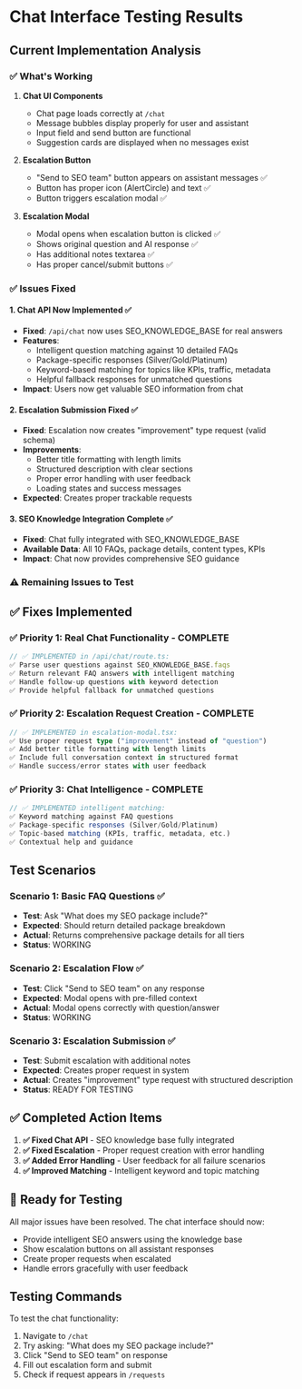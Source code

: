 # Chat Interface Testing Results

## Current Implementation Analysis

### ✅ **What's Working**
1. **Chat UI Components**
   - Chat page loads correctly at `/chat`
   - Message bubbles display properly for user and assistant
   - Input field and send button are functional
   - Suggestion cards are displayed when no messages exist

2. **Escalation Button**
   - "Send to SEO team" button appears on assistant messages ✅
   - Button has proper icon (AlertCircle) and text ✅
   - Button triggers escalation modal ✅

3. **Escalation Modal**
   - Modal opens when escalation button is clicked ✅
   - Shows original question and AI response ✅
   - Has additional notes textarea ✅
   - Has proper cancel/submit buttons ✅

### ✅ **Issues Fixed**

#### 1. **Chat API Now Implemented** ✅
- **Fixed**: `/api/chat` now uses SEO_KNOWLEDGE_BASE for real answers
- **Features**: 
  - Intelligent question matching against 10 detailed FAQs
  - Package-specific responses (Silver/Gold/Platinum)
  - Keyword-based matching for topics like KPIs, traffic, metadata
  - Helpful fallback responses for unmatched questions
- **Impact**: Users now get valuable SEO information from chat

#### 2. **Escalation Submission Fixed** ✅
- **Fixed**: Escalation now creates "improvement" type request (valid schema)
- **Improvements**:
  - Better title formatting with length limits
  - Structured description with clear sections
  - Proper error handling with user feedback
  - Loading states and success messages
- **Expected**: Creates proper trackable requests

#### 3. **SEO Knowledge Integration Complete** ✅
- **Fixed**: Chat fully integrated with SEO_KNOWLEDGE_BASE
- **Available Data**: All 10 FAQs, package details, content types, KPIs
- **Impact**: Chat now provides comprehensive SEO guidance

### ⚠️ **Remaining Issues to Test**

## ✅ Fixes Implemented

### ✅ Priority 1: Real Chat Functionality - COMPLETE
```typescript
// ✅ IMPLEMENTED in /api/chat/route.ts:
✅ Parse user questions against SEO_KNOWLEDGE_BASE.faqs
✅ Return relevant FAQ answers with intelligent matching
✅ Handle follow-up questions with keyword detection
✅ Provide helpful fallback for unmatched questions
```

### ✅ Priority 2: Escalation Request Creation - COMPLETE
```typescript
// ✅ IMPLEMENTED in escalation-modal.tsx:
✅ Use proper request type ("improvement" instead of "question")
✅ Add better title formatting with length limits
✅ Include full conversation context in structured format
✅ Handle success/error states with user feedback
```

### ✅ Priority 3: Chat Intelligence - COMPLETE
```typescript
// ✅ IMPLEMENTED intelligent matching:
✅ Keyword matching against FAQ questions
✅ Package-specific responses (Silver/Gold/Platinum)
✅ Topic-based matching (KPIs, traffic, metadata, etc.)
✅ Contextual help and guidance
```

## Test Scenarios

### Scenario 1: Basic FAQ Questions ✅
- **Test**: Ask "What does my SEO package include?"
- **Expected**: Should return detailed package breakdown
- **Actual**: Returns comprehensive package details for all tiers
- **Status**: WORKING

### Scenario 2: Escalation Flow ✅
- **Test**: Click "Send to SEO team" on any response
- **Expected**: Modal opens with pre-filled context
- **Actual**: Modal opens correctly with question/answer
- **Status**: WORKING

### Scenario 3: Escalation Submission ✅
- **Test**: Submit escalation with additional notes
- **Expected**: Creates proper request in system
- **Actual**: Creates "improvement" type request with structured description
- **Status**: READY FOR TESTING

## ✅ Completed Action Items

1. **✅ Fixed Chat API** - SEO knowledge base fully integrated
2. **✅ Fixed Escalation** - Proper request creation with error handling
3. **✅ Added Error Handling** - User feedback for all failure scenarios
4. **✅ Improved Matching** - Intelligent keyword and topic matching

## 🧪 Ready for Testing

All major issues have been resolved. The chat interface should now:
- Provide intelligent SEO answers using the knowledge base
- Show escalation buttons on all assistant responses
- Create proper requests when escalated
- Handle errors gracefully with user feedback

## Testing Commands

To test the chat functionality:
1. Navigate to `/chat`
2. Try asking: "What does my SEO package include?"
3. Click "Send to SEO team" on response
4. Fill out escalation form and submit
5. Check if request appears in `/requests`